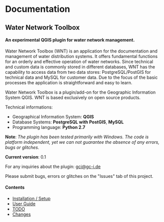 # Documentation
## Water Network Toolbox
#### An experimental QGIS plugin for water network management.

Water Network Toolbox (WNT) is an application for the documentation and management of water distribution systems. It offers fundamental functions for an orderly and effective operation of water networks. Since technical and custom data is commonly stored in different databases, WNT has the capability to access data from two data stores: PostgreSQL/PostGIS for technical data and MySQL for customer data. Due to the focus of the basic processes the application is straightforward and easy to learn.

Water Network Toolbox is a plugin/add-on for the Geographic Information System QGIS. WNT is based exclusively on open source products.  

Technical informations:

- Geographical Information System: **QGIS**
- Database Systems: **PostgreSQL with PostGIS**, **MySQL**
- Programming language: **Python 2.7**

**Note**: *The plugin has been tested primarily with Windows. The code is platform independent, yet we can not guarantee the absence of any errors, bugs or glitches.*

**Current version**: 0.1

For any inquiries about the plugin: [gci@gc-i.de](mailto:gci@gc-i.de)
  
Please submit bugs, errors or glitches on the "Issues" tab of this project.

#### Contents

* [Installation / Setup](https://github.com/gc-i/wntOS/wiki/Install)
* [User Guide](https://github.com/gc-i/wntOS/wiki/UserGuide)
* [TODO](https://github.com/gc-i/wntOS/wiki/Todo)
* [Changes](https://github.com/gc-i/wntOS/wiki/Changes)
